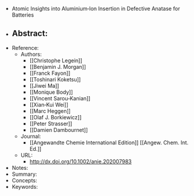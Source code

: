 - Atomic Insights into Aluminium‐Ion Insertion in Defective Anatase for Batteries
- Abstract:
	- 
- Reference:
	- Authors:
		- [[Christophe Legein]]
		- [[Benjamin J. Morgan]]
		- [[Franck Fayon]]
		- [[Toshinari Koketsu]]
		- [[Jiwei Ma]]
		- [[Monique Body]]
		- [[Vincent Sarou‐Kanian]]
		- [[Xian‐Kui Wei]]
		- [[Marc Heggen]]
		- [[Olaf J. Borkiewicz]]
		- [[Peter Strasser]]
		- [[Damien Dambournet]]
	- Journal:
		- [[Angewandte Chemie International Edition]] [[Angew. Chem. Int. Ed.]]
	- URL:
		- http://dx.doi.org/10.1002/anie.202007983
- Notes:
- Summary:
- Concepts:
- Keywords:
